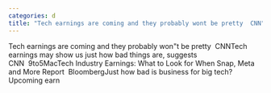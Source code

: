 ```yaml
---
categories: d
title: "Tech earnings are coming and they probably wont be pretty  CNN"
---
```

Tech earnings are coming and they probably won"t be pretty&nbsp;&nbsp;CNNTech earnings may show us just how bad things are, suggests CNN&nbsp;&nbsp;9to5MacTech Industry Earnings: What to Look for When Snap, Meta and More Report&nbsp;&nbsp;BloombergJust how bad is business for big tech? Upcoming earn